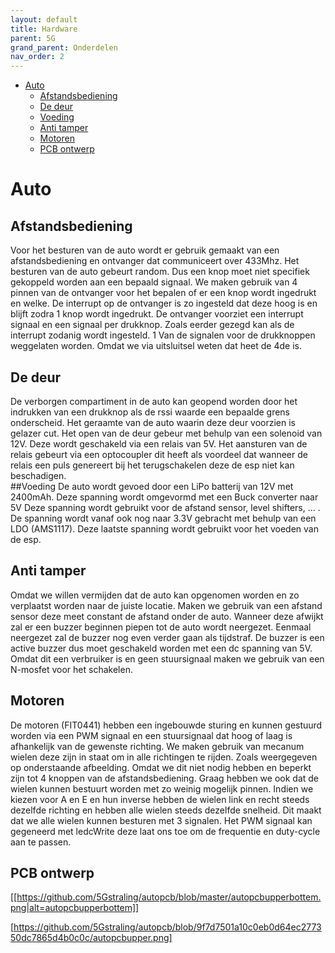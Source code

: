 ```yaml
---
layout: default
title: Hardware
parent: 5G
grand_parent: Onderdelen
nav_order: 2
---
```


- [Auto](#Auto)
  - [Afstandsbediening](#Afstandsbediening)
  - [De deur](#De-deur)
  - [Voeding](#Voeding)
  - [Anti tamper](#Anti-tamper)
  - [Motoren](#Motoren)
  - [PCB ontwerp](#PCB-ontwerp)

# Auto
## Afstandsbediening
Voor het besturen van de auto wordt er gebruik gemaakt van een afstandsbediening en ontvanger dat communiceert over 433Mhz.
Het besturen van de auto gebeurt random. Dus een knop moet niet specifiek gekoppeld worden aan een bepaald signaal. We maken gebruik van 4 pinnen van de ontvanger voor het bepalen of er een knop wordt ingedrukt en welke. De interrupt op de ontvanger is zo ingesteld dat deze hoog is en blijft zodra 1 knop wordt ingedrukt. De ontvanger voorziet een interrupt signaal en een signaal per drukknop. Zoals eerder gezegd kan als de interrupt zodanig wordt ingesteld. 1 Van de signalen voor de drukknoppen weggelaten worden. Omdat we via uitsluitsel weten dat heet de 4de is.
## De deur
De verborgen compartiment in de auto kan geopend worden door het indrukken van een drukknop als de rssi waarde een bepaalde grens onderscheid. Het geraamte van de auto waarin deze deur voorzien is gelazer cut. Het open van de deur gebeur met behulp van een solenoid van 12V. Deze wordt geschakeld via een relais van 5V. Het aansturen van de relais gebeurt via een optocoupler dit heeft als voordeel dat wanneer de relais een puls genereert bij het terugschakelen deze de esp niet kan beschadigen.  
##Voeding
De auto wordt gevoed door een LiPo batterij van 12V met 2400mAh. Deze spanning wordt omgevormd met een Buck converter naar 5V Deze spanning wordt gebruikt voor de afstand sensor, level shifters, … . De spanning wordt vanaf ook nog naar 3.3V gebracht met behulp van een LDO (AMS1117). Deze laatste spanning wordt gebruikt voor het voeden van de esp.
## Anti tamper
Omdat we willen vermijden dat de auto kan opgenomen worden en zo verplaatst worden naar de juiste locatie. Maken we gebruik van een afstand sensor deze meet constant de afstand onder de auto. Wanneer deze afwijkt zal er een buzzer beginnen piepen tot de auto wordt neergezet. Eenmaal neergezet zal de buzzer nog even verder gaan als tijdstraf. De buzzer is een active buzzer dus moet geschakeld worden met een dc spanning van 5V. Omdat dit een verbruiker is en geen stuursignaal maken we gebruik van een N-mosfet voor het schakelen. 
## Motoren
De motoren (FIT0441)  hebben een ingebouwde sturing en kunnen gestuurd worden via een PWM signaal en een stuursignaal dat hoog of laag is afhankelijk van de gewenste richting. We maken gebruik van mecanum wielen deze zijn in staat om in alle richtingen te rijden. Zoals weergegeven op onderstaande afbeelding. 
Omdat we dit niet nodig hebben en beperkt zijn tot 4 knoppen van de afstandsbediening. Graag hebben we ook dat de wielen kunnen bestuurt worden met zo weinig mogelijk pinnen. Indien we kiezen voor A en E en hun inverse hebben de wielen link en recht steeds dezelfde richting en hebben alle wielen steeds dezelfde snelheid. Dit maakt dat we alle wielen kunnen besturen met 3 signalen. 
Het PWM signaal kan gegeneerd met ledcWrite deze laat ons toe om de frequentie en duty-cycle aan te passen.
## PCB ontwerp
[[https://github.com/5Gstraling/autopcb/blob/master/autopcbupperbottem.png|alt=autopcbupperbottem]]

[https://github.com/5Gstraling/autopcb/blob/9f7d7501a10c0eb0d64ec277350dc7865d4b0c0c/autopcbupper.png]




